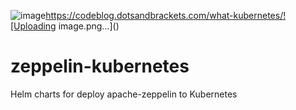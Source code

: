 ![image](https://github.com/iwizard7/zeppelin-kubernetes/assets/35992274/cda78cbb-673e-489b-965b-db2becd30c48)https://codeblog.dotsandbrackets.com/what-kubernetes/![Uploading image.png…]()

# zeppelin-kubernetes
Helm charts for deploy apache-zeppelin to Kubernetes
